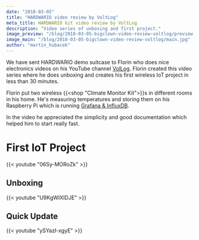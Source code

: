 ```yaml
---
date: "2018-03-05"
title: "HARDWARIO video review by VoltLog"
meta_title: HARDWARIO kit video review by VoltLog
description: "Video series of unboxing and first project."
image_preview: "/blog/2018-03-05-bigclown-video-review-voltlog/preview.jpg"
image_main: "/blog/2018-03-05-bigclown-video-review-voltlog/main.jpg"
author: "martin_hubacek"
---
```


We have sent HARDWARIO demo suitcase to Florin who does nice electronics videos on his YouTube channel [VolLog](https://www.youtube.com/channel/UCdXHgsCiql_78oT5ydXWvzA).
Florin created this video series where he does unboxing and creates his first wireless IoT project in less than 30 minutes.

Florin put two wireless {{<shop "Climate Monitor Kit">}}s in different rooms in his home. He's measuring temperatures and storing them on his Raspberry Pi which is running [Grafana & InfluxDB](https://developers.hardwario.com/integrations/grafana-for-visualization).

In the video he appreciated the simplicity and good documentation which helped him to start really fast.

# First IoT Project

{{< youtube "06Sy-MORoZk" >}}

## Unboxing

{{< youtube "U9KgWIXIDJE" >}}

## Quick Update

{{< youtube "ySYazI-xgyE" >}}
